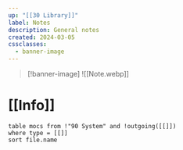```yaml
---
up: "[[30 Library]]"
label: Notes
description: General notes
created: 2024-03-05
cssclasses:
  - banner-image
---
```

> [!banner-image] ![[Note.webp]]
# [[Info]]

```dataview
table mocs from !"90 System" and !outgoing([[]])
where type = [[]]
sort file.name
```
